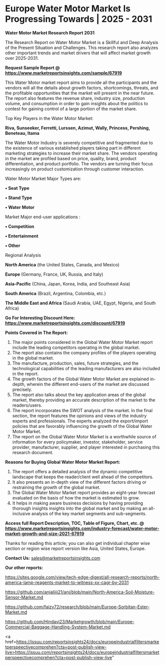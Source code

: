 # Europe Water Motor Market Is Progressing Towards | 2025 - 2031

<strong>Water Motor Market Research Report 2031</strong>

The Research Report on Water Motor Market is a Skillful and Deep Analysis of the Present Situation and Challenges. This research report also analyzes other important trends and market drivers that will affect market growth over 2025-2031.

<strong>Request Sample Report @ <a href=https://www.marketreportsinsights.com/sample/67919>https://www.marketreportsinsights.com/sample/67919</a></strong>

This Water Motor market report aims to provide all the participants and the vendors will all the details about growth factors, shortcomings, threats, and the profitable opportunities that the market will present in the near future. The report also features the revenue share, industry size, production volume, and consumption in order to gain insights about the politics to contest for gaining control of a large portion of the market share.

Top Key Players in the Water Motor Market:

<strong>Riva, Sunseeker, Ferretti, Lurssen, Azimut, Wally, Princess, Pershing, Beneteau, Itama</strong>

The Water Motor Industry is severely competitive and fragmented due to the existence of various established players taking part in different marketing strategies to increase their market share. The vendors operating in the market are profiled based on price, quality, brand, product differentiation, and product portfolio. The vendors are turning their focus increasingly on product customization through customer interaction.

Water Motor Market Major Types are:

<strong>• Seat Type

• Stand Type

• Water Motor</strong>

Market Major end-user applications :

<strong>• Competition

• Entertainment

• Other</strong>

Regional Analysis

</u><strong><b>North America</b></strong> (the United States, Canada, and Mexico)

<strong><b>Europe </b></strong>(Germany, France, UK, Russia, and Italy)

<strong><b>Asia-Pacific</b></strong> (China, Japan, Korea, India, and Southeast Asia)

<strong><b>South America</b></strong> (Brazil, Argentina, Colombia, etc.)

<strong><b>The Middle East and Africa</b></strong> (Saudi Arabia, UAE, Egypt, Nigeria, and South Africa)

<strong>Go For Interesting Discount Here: <a href=https://www.marketreportsinsights.com/discount/67919>https://www.marketreportsinsights.com/discount/67919</a></strong>

<strong>Points Covered in The Report:</strong>
<ol>
  <li>The major points considered in the Global Water Motor Market report include the leading competitors operating in the global market.</li>
  <li>The report also contains the company profiles of the players operating in the global market.</li>
  <li>The manufacture, production, sales, future strategies, and the technological capabilities of the leading manufacturers are also included in the report.</li>
  <li>The growth factors of the Global Water Motor Market are explained in-depth, wherein the different end-users of the market are discussed precisely.</li>
  <li>The report also talks about the key application areas of the global market, thereby providing an accurate description of the market to the readers/users.</li>
  <li>The report incorporates the SWOT analysis of the market. In the final section, the report features the opinions and views of the industry experts and professionals. The experts analyzed the export/import policies that are favorably influencing the growth of the Global Water Motor Market.</li>
  <li>The report on the Global Water Motor Market is a worthwhile source of information for every policymaker, investor, stakeholder, service provider, manufacturer, supplier, and player interested in purchasing this research document.</li>
</ol>
<strong>Reasons for Buying Global Water Motor Market Report:</strong>

<ol>
  <li>The report offers a detailed analysis of the dynamic competitive landscape that keeps the reader/client well ahead of the competitors.</li>
  <li>It also presents an in-depth view of the different factors driving or restraining the growth of the global market.</li>
  <li>The Global Water Motor Market report provides an eight-year forecast evaluated on the basis of how the market is estimated to grow.</li>
  <li>It helps in making aware business decisions by having providing thorough insights insights into the global market and by making an all-inclusive analysis of the key market segments and sub-segments.</li>
</ol>
<strong>Access full Report Description, TOC, Table of Figure, Chart, etc. @ <a href=https://www.marketreportsinsights.com/industry-forecast/water-motor-market-growth-and-size-2021-67919>https://www.marketreportsinsights.com/industry-forecast/water-motor-market-growth-and-size-2021-67919</a></strong>


Thanks for reading this article; you can also get individual chapter wise section or region wise report version like Asia, United States, Europe.

<strong>Contact Us:</strong>
sales@marketreportsinsights.com

<strong>Our other reports:</strong>

<a href=https://sites.google.com/view/tech-edge-digest/all-research-reports/north-america-lamp-reagents-market-to-witness-xx-cagr-by-2031>https://sites.google.com/view/tech-edge-digest/all-research-reports/north-america-lamp-reagents-market-to-witness-xx-cagr-by-2031</a>

<a href=https://github.com/anjaliiii21/anj/blob/main/North-America-Soil-Moisture-Sensor-Market.md>https://github.com/anjaliiii21/anj/blob/main/North-America-Soil-Moisture-Sensor-Market.md</a>

<a href=https://github.com/faizy72/research/blob/main/Europe-Sorbitan-Ester-Market.md>https://github.com/faizy72/research/blob/main/Europe-Sorbitan-Ester-Market.md</a>

<a href=https://github.com/Hindavi23/Marketgrowth/blob/main/Europe-Commercial-Baggage-Handling-System-Market.md>https://github.com/Hindavi23/Marketgrowth/blob/main/Europe-Commercial-Baggage-Handling-System-Market.md</a>

<a href=https://issuu.com/reportsinsights24/docs/europeindustrialfiltersmarketperspeectivecomprehen?cta=post-publish-view-live>https://issuu.com/reportsinsights24/docs/europeindustrialfiltersmarketperspeectivecomprehen?cta=post-publish-view-live</a>"
